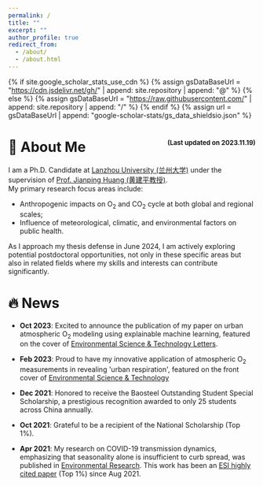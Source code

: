 ```yaml
---
permalink: /
title: ""
excerpt: ""
author_profile: true
redirect_from: 
  - /about/
  - /about.html
---
```


{% if site.google_scholar_stats_use_cdn %}
{% assign gsDataBaseUrl = "https://cdn.jsdelivr.net/gh/" | append: site.repository | append: "@" %}
{% else %}
{% assign gsDataBaseUrl = "https://raw.githubusercontent.com/" | append: site.repository | append: "/" %}
{% endif %}
{% assign url = gsDataBaseUrl | append: "google-scholar-stats/gs_data_shieldsio.json" %}

# 🌲 About Me <span style="float:right"><font size=2>(Last updated on 2023.11.19)</font></span>

<p>
<!-- <img src='../images/my-photo-4.jpg' alt="sym" width="30%" style="border-radius: 0.4em;
    box-shadow: 0 2px 4px 0 rgba(34,36,38,.12),0 2px 10px 0 rgba(34,36,38,.08);" align=right> -->
I am a Ph.D. Candidate at <a target="_blank" href="https://www.lzu.edu.cn/">Lanzhou University (兰州大学)</a> under the supervision of <a target="_blank" href="https://scholar.google.com/citations?user=1OFMwwkAAAAJ">Prof. Jianping Huang (黄建平教授)</a>.
<br>
My primary research focus areas include:
<ul>
<li>Anthropogenic impacts on O<sub>2</sub> and CO<sub>2</sub> cycle at both global and regional scales;</li>
<li>Influence of meteorological, climatic, and environmental factors on public health.</li>
</ul>
As I approach my thesis defense in June 2024, I am actively exploring potential postdoctoral opportunities, not only in these specific areas but also in related fields where my skills and interests can contribute significantly.
</p>

# 🔥 News
- **Oct 2023**: Excited to announce the publication of my paper on urban atmospheric O<sub>2</sub> modeling using explainable machine learning, featured on the cover of [Environmental Science & Technology Letters](https://doi.org/10.1021/acs.estlett.3c00505).

- **Feb 2023**: Proud to have my innovative application of atmospheric O<sub>2</sub> measurements in revealing 'urban respiration', featured on the front cover of [Environmental Science & Technology](https://doi.org/10.1021/acs.est.2c07583)

- **Dec 2021**: Honored to receive the Baosteel Outstanding Student Special Scholarship, a prestigious recognition awarded to only 25 students across China annually.

- **Oct 2021**: Grateful to be a recipient of the National Scholarship (Top 1%).

- **Apr 2021**: My research on COVID-19 transmission dynamics, emphasizing that seasonality alone is insufficient to curb spread, was published in [Environmental Research](https://linkinghub.elsevier.com/retrieve/pii/S0013935121001687). This work has been an [ESI highly cited paper](https://www.webofscience.com/wos/woscc/full-record/WOS:000639328800153) (Top 1%) since Aug 2021.